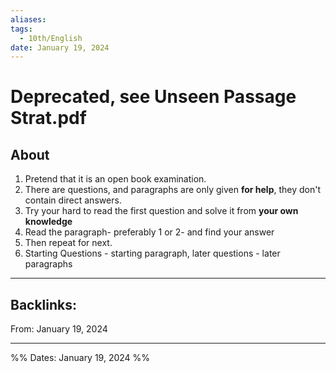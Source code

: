 ```yaml
---
aliases: 
tags:
  - 10th/English
date: January 19, 2024
---
```

# Deprecated, see Unseen Passage Strat.pdf
## About
1. Pretend that it is an open book examination. 
2. There are questions, and paragraphs are only given **for help**, they don't contain direct answers.
3. Try your hard to read the first question and solve it from **your own knowledge**
4. Read the paragraph- preferably 1 or 2- and find your answer
5. Then repeat for next.
6. Starting Questions - starting paragraph, later questions - later paragraphs

----
## Backlinks: 
From: January 19, 2024

---
%%
Dates: January 19, 2024
%%